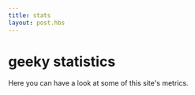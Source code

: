 ```yaml
---
title: stats
layout: post.hbs
---
```


# geeky statistics

Here you can have a look at some of this site's metrics.
